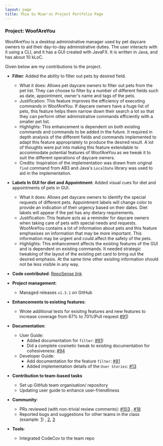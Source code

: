 ```yaml
---
layout: page
title: Thia Su Mian'ss Project Portfolio Page
---
```


### Project: WoofAreYou

WoofAreYou is a desktop administrative manager used by pet daycare owners to aid their day-to-day administrative duties.
The user interacts with it using a CLI, and it has a GUI created with JavaFX. It is written in Java, and has about 10 kLoC.

Given below are my contributions to the project.

* **Filter**: Added the ability to filter out pets by desired field.
  * What it does: Allows pet daycare owners to filter out pets from the pet list. They can choose to filter by a number
    of different fields such as date, appointment, owner's name and tags of the pets.
  * Justification: This feature improves the efficiency of executing commands in WoofAreYou. If daycare owners have a
    huge list of pets, this feature helps them narrow down their search a lot so that they can perform other administrative
    commands efficiently with a smaller pet list.
  * Highlights: This enhancement is dependent on both existing commands and commands to be added in the future. It required
    in depth analysis of the different fields and commands implemented to adapt this feature appropriately to
    produce the desired result. A lot of thoughts were put into making this feature extendable to accommodate
    potential features of WoofAreYou as we tweak it to suit the different operations of daycare owners.
  * Credits: Inspiration of the implementation was drawn from original `find` command from AB3 and Java's `LocalDate`
    library was used to aid in the implementation.

* **Labels In GUI for diet and Appointment**: Added visual cues for diet and appointments of pets in GUI.
  * What it does: Allows pet daycare owners to identify the special requests of different pets. Appointment labels will
    change color to provide an indication of their urgency based on their dates. Diet labels will appear if the pet has
    any dietary requirements.
  * Justification: This feature acts as a reminder for daycare owners when taking care of pets with special needs and
    requests. WoofAreYou contains a lot of information about pets and this feature emphasises on information that may be
    more important. This information may be urgent and could affect the safety of the pets.
  * Highlights: This enhancement affects the existing features of the GUI and is dependent on existing commands. It needed
    strategic tweaking of the layout of the existing pet card to bring out the desired emphasis. At the same time other
    exisitng information should not be less visible in any way.

* **Code contributed**: [RepoSense link](https://nus-cs2103-ay2122s2.github.io/tp-dashboard/?search=tsumian&breakdown=true&sort=groupTitle&sortWithin=title&since=2022-02-18&timeframe=commit&mergegroup=&groupSelect=groupByRepos&checkedFileTypes=docs~functional-code~test-code~other)

* **Project management**:
  * Managed releases `v1.3.1` on GitHub

* **Enhancements to existing features**:
  * Wrote additional tests for exisitng features and new features to increase coverage from 67% to 70%(Pull request [#91](https://github.com/AY2122S2-CS2103T-T13-1/tp/pull/91))

* **Documentation**:
  * User Guide:
    * Added documentation for `filter`: [#91](https://github.com/AY2122S2-CS2103T-T13-1/tp/pull/91))
    * Did a complete cosmetic tweak to existing documentation for cohesiveness: [#94](https://github.com/AY2122S2-CS2103T-T13-1/tp/pull/98/files)
  * Developer Guide:
    * Add documentation for the feature `filter`: [#81](https://github.com/AY2122S2-CS2103T-T13-1/tp/pull/81/files)
    * Added implementation details of the `User Stories`: [#13](https://github.com/AY2122S2-CS2103T-T13-1/tp/pull/13/files)

* **Contribution to team-based tasks**
  * Set up GitHub team organisation/ repository
  * Updating user guide to enhance user-friendliness

* **Community**:
  * PRs reviewed (with non-trivial review comments): [#103](https://github.com/AY2122S2-CS2103T-T13-1/tp/pull/103/files/790e59e0ee3ed4c86af623de7412a3141e70625e)
    , [#18](https://github.com/AY2122S2-CS2103T-T13-1/tp/pull/80)
  * Reported bugs and suggestions for other teams in the class (example: [1](https://github.com/AY2122S2-CS2103-W16-3/tp/issues/144))
    , [2](https://github.com/AY2122S2-CS2103-W16-3/tp/issues/153), [3](https://github.com/AY2122S2-CS2103-W16-3/tp/issues/167)
  
* **Tools**:
  * Integrated CodeCov to the team repo
